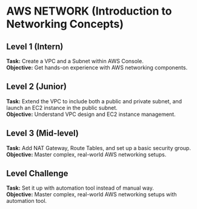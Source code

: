 # AWS NETWORK (Introduction to Networking Concepts)

## Level 1 (Intern)
**Task:** Create a VPC and a Subnet within AWS Console.  
**Objective:** Get hands-on experience with AWS networking components.

## Level 2 (Junior)
**Task:** Extend the VPC to include both a public and private subnet, and launch an EC2 instance in the public subnet.  
**Objective:** Understand VPC design and EC2 instance management.

## Level 3 (Mid-level)
**Task:** Add NAT Gateway, Route Tables, and set up a basic security group.  
**Objective:** Master complex, real-world AWS networking setups.

## Level Challenge
**Task:** Set it up with automation tool instead of manual way.  
**Objective:** Master complex, real-world AWS networking setups with automation tool.